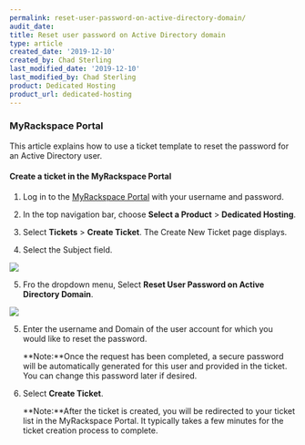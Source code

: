 ```yaml
---
permalink: reset-user-password-on-active-directory-domain/
audit_date:
title: Reset user password on Active Directory domain
type: article
created_date: '2019-12-10'
created_by: Chad Sterling
last_modified_date: '2019-12-10'
last_modified_by: Chad Sterling
product: Dedicated Hosting
product_url: dedicated-hosting
---
```


### MyRackspace Portal 

This article explains how to use a ticket template to reset the password for an Active Directory user.

#### Create a ticket in the MyRackspace Portal

1. Log in to the [MyRackspace Portal](https://login.rackspace.com/login) with your username and password.

2. In the top navigation bar, choose **Select a Product** > **Dedicated Hosting**.

3. Select **Tickets** > **Create Ticket**. The Create New Ticket page displays. 

4. Select the Subject field.

 <img src="{% asset_path cloud-load-balancers/reset-user-password-on-active-directory-domain/password1.png %}" />

5. Fro the dropdown menu, Select **Reset User Password on Active Directory Domain**. 

 <img src="{% asset_path cloud-load-balancers/reset-user-password-on-active-directory-domain/password2.png %}" />

5. Enter the username and Domain of the user account for which you would like to reset the password. 

    **Note:**Once the request has been completed, a secure password will be automatically generated for this user and provided in the ticket. You can change this password later if desired.

6. Select **Create Ticket**.

    **Note:**After the ticket is created, you will be redirected to your ticket list in the MyRackspace Portal. It typically takes a few minutes for the ticket creation process to complete. 